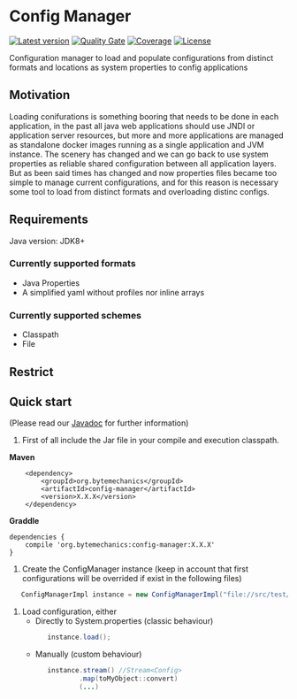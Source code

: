 # Config Manager
[![Latest version](https://maven-badges.herokuapp.com/maven-central/org.bytemechanics/config-manager/badge.svg)](https://maven-badges.herokuapp.com/maven-central/org.bytemechanics/config-manager/badge.svg)
[![Quality Gate](https://sonarcloud.io/api/project_badges/measure?project=org.bytemechanics%3Aconfig-manager&metric=alert_status)](https://sonarcloud.io/dashboard/index/org.bytemechanics%3Aconfig-manager)
[![Coverage](https://sonarcloud.io/api/project_badges/measure?project=org.bytemechanics%3Aconfig-manager&metric=coverage)](https://sonarcloud.io/dashboard/index/org.bytemechanics%3Aconfig-manager)
[![License](https://img.shields.io/badge/License-Apache%202.0-blue.svg)](https://opensource.org/licenses/Apache-2.0)

Configuration manager to load and populate configurations from distinct formats and locations as system properties to config applications 

## Motivation
Loading conifurations is something booring that needs to be done in each application, in the past all java web applications should use JNDI or application server resources, but more and more applications are managed as standalone docker images running as a single application and JVM instance. 
The scenery has changed and we can go back to use system properties as reliable shared configuration between all application layers. But as been said times has changed and now properties files became too simple to manage current configurations, and for this reason is necessary some tool to load from distinct formats and overloading distinc configs.

## Requirements
Java version: JDK8+

### Currently supported formats
* Java Properties
* A simplified yaml without profiles nor inline arrays

### Currently supported schemes
* Classpath
* File


## Restrict

## Quick start
(Please read our [Javadoc](https://config-manager.bytemechanics.org/javadoc/index.html) for further information)

1. First of all include the Jar file in your compile and execution classpath.

**Maven**
```Maven
	<dependency>
		<groupId>org.bytemechanics</groupId>
		<artifactId>config-manager</artifactId>
		<version>X.X.X</version>
	</dependency>
```
**Graddle**
```Gradle
dependencies {
    compile 'org.bytemechanics:config-manager:X.X.X'
}
```

1. Create the ConfigManager instance (keep in account that first configurations will be overrided if exist in the following files)
```Java
   ConfigManagerImpl instance = new ConfigManagerImpl("file://src/test/resources/integral-test-1.yml","classpath://integral-test.yml","classpath://org/bytemechanics/config/manager/internal/integral-test-2.yaml","classpath://integral-test-3.properties");    
```

1. Load configuration, either
   * Directly to System.properties (classic behaviour) 
     ```Java
        instance.load();
     ```
   * Manually (custom behaviour) 
     ```Java
        instance.stream() //Stream<Config>
                .map(toMyObject::convert)
                (...)
     ```


